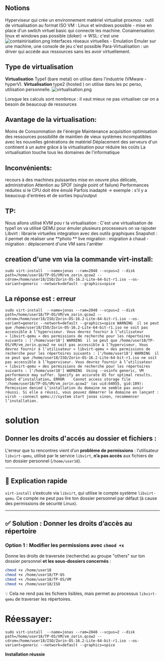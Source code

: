 ## Notions
Hyperviseur qui crée un environnement matériel virtualisé 
proxmox : outil de virtualisation au format ISO
VM : Linux et windows possible - mise en place d'un switch virtuel basic qui connecte les machine. 
Conainerisation: linux et windows pas possible (doker) -> WSL: c'est une 
![containirisation.png](/_resources)
Interfaces réseaux virtuelles - 
Emulation 
Emuler sur une machine, une console de jeu c'est possible
Para-Virtualisation : un driver qui accéde aux ressources sans les avoir virtuellement. 

## Type de virtualisation
**Virtualisation** Type1 (bare metal) on utilise dans l'industrie (VMware - hyperV). 
**Virtualisation** type2 (hosted ) on utilise dans les pc perso, utilisation personnelle.
![virtualisation.png](/_resources)

Lorsque les calculs sont nombreux : il vaut mieux ne pas virtualiser car on a besoin de beaucoup de ressources 

## Avantage de la virtualisation:
Moins de Consommation de l'énérgie 
Maintenance 
acquisition 
optimisation des ressources 
possibilité de maintien de vieux systèmes incompatibles avec les nouvelles générations de matériel 
Déplacement des serveurs d'un continent à un autre grâce à la virtualisation pour réduire les coûts 
La virtualisation touche tous les domaines de l'informatique 

## Inconvénients:
recours à des machines puissantes
mise en oeuvre plus délicate, administration
Attention au SPOF (single point of failure)
Performances réduites si le CPU doit être émulé
Parfois inadapté -> exemple : s'il y a beaucoup d'entrées et de sorties Inpu/output 

## TP:
Nous allons utilisé KVM pou r la virtualisation : C'est une virtualisation de type1 
on va utilisé QEMU pour émuler plusieurs processeurs 
on va rajouter Libvirt : librairie virtuelles 
integration avec des outils graphiques
Snapshot : il permet de réaliser une **photo ** 
live migration : migration à chaud - migration : déplacement d'une VM sans l'arrêter

## creation d'une vm via la commande virt-install: 
`sudo virt-install  --name=jonas --ram=2048 --vcpus=2 --disk path=/home/user18/TP-OS/VM/vm_zorin.qcow2 --cdrom=/home/user18/ISO/Zorin-OS-16.2-Lite-64-bit-r1.iso --os-variant=generic --network=default --graphics=spice`

## La réponse est : erreur

`sudo virt-install  --name=jonas --ram=2048 --vcpus=2 --disk path=/home/user18/TP-OS/VM/vm_zorin.qcow2 --cdrom=/home/user18/ISO/Zorin-OS-16.2-Lite-64-bit-r1.iso --os-variant=generic --network=default --graphics=spice
WARNING  il se peut que /home/user18/ISO/Zorin-OS-16.2-Lite-64-bit-r1.iso ne soit pas accessible à l’hyperviseur. Vous devrez fournir à l’utilisateur « libvirt-qemu » des permissions de recherche pour les répertoires suivants : ['/home/user18']
WARNING  il se peut que /home/user18/TP-OS/VM/vm_zorin.qcow2 ne soit pas accessible à l’hyperviseur. Vous devrez fournir à l’utilisateur « libvirt-qemu » des permissions de recherche pour les répertoires suivants : ['/home/user18']
WARNING  il se peut que /home/user18/ISO/Zorin-OS-16.2-Lite-64-bit-r1.iso ne soit pas accessible à l’hyperviseur. Vous devrez fournir à l’utilisateur « libvirt-qemu » des permissions de recherche pour les répertoires suivants : ['/home/user18']
WARNING  Using --osinfo generic, VM performance may suffer. Specify an accurate OS for optimal results.
Début d’installation…
ERROR    Cannot access storage file '/home/user18/TP-OS/VM/vm_zorin.qcow2' (as uid:64055, gid:109): Permission denied
L’installation du domaine ne semble pas avoir réussi.
Si elle a réussi, vous pouvez démarrer le domaine en lançant :
 virsh --connect qemu:///system start jonas
sinon, recommencer l’installation.`

# solution 
## Donner les droits d'accés au dossier et fichiers : 
L'erreur que tu rencontres vient d’un **problème de permissions** : l’utilisateur `libvirt-qemu`, utilisé par le service `libvirt`, **n’a pas accès** aux fichiers de ton dossier personnel (`/home/user18`).

---

## 🔐 Explication rapide

`virt-install` s’exécute via `libvirt`, qui utilise le compte système `libvirt-qemu`. Ce compte ne peut pas lire ton dossier personnel par défaut (à cause des permissions de sécurité Linux).

---

## ✅ Solution : Donner les droits d’accès au répertoire

### Option 1 : Modifier les permissions avec `chmod +x`

Donne les droits de traversée (recherche) au groupe "others" sur ton dossier personnel **et les sous-dossiers concernés** :

```bash
chmod +x /home/user18
chmod +x /home/user18/TP-OS
chmod +x /home/user18/TP-OS/VM
chmod +x /home/user18/ISO
```

💡 Cela ne rend pas les fichiers lisibles, mais permet au processus `libvirt-qemu` de traverser les répertoires.

# Réessayer:
`sudo virt-install  --name=jonas --ram=2048 --vcpus=2 --disk path=/home/user18/TP-OS/VM/vm_zorin.qcow2 --cdrom=/home/user18/ISO/Zorin-OS-16.2-Lite-64-bit-r1.iso --os-variant=generic --network=default --graphics=spice`

**Installation réussie**
